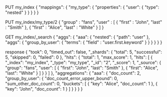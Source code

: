 PUT my_index
{
  "mappings": {
    "my_type": {
      "properties": {
        "user": {
          "type": "nested" 
        }
      }
    }
  }
}

PUT my_index/my_type/2
{
  "group" : "fans",
  "user" : [
    {
      "first" : "John",
      "last" :  "Smith"
    },
    {
      "first" : "Alice",
      "last" :  "White"
    }
  ]
}

GET my_index/_search
{
  "aggs": {
    "aaa": {
      "nested": {
        "path": "user"
      },
      "aggs": {
        "group_by_user": {
          "terms": {
            "field" : "user.first.keyword"
          }
        }
      }
    }
  }
}

response
{
  "took": 0,
  "timed_out": false,
  "_shards": {
    "total": 5,
    "successful": 5,
    "skipped": 0,
    "failed": 0
  },
  "hits": {
    "total": 1,
    "max_score": 1,
    "hits": [
      {
        "_index": "my_index",
        "_type": "my_type",
        "_id": "2",
        "_score": 1,
        "_source": {
          "group": "fans",
          "user": [
            {
              "first": "John",
              "last": "Smith"
            },
            {
              "first": "Alice",
              "last": "White"
            }
          ]
        }
      }
    ]
  },
  "aggregations": {
    "aaa": {
      "doc_count": 2,
      "group_by_user": {
        "doc_count_error_upper_bound": 0,
        "sum_other_doc_count": 0,
        "buckets": [
          {
            "key": "Alice",
            "doc_count": 1
          },
          {
            "key": "John",
            "doc_count": 1
          }
        ]
      }
    }
  }
}

